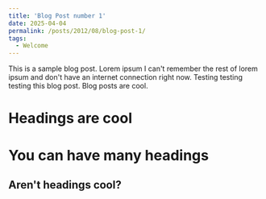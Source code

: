 ```yaml
---
title: 'Blog Post number 1'
date: 2025-04-04
permalink: /posts/2012/08/blog-post-1/
tags:
  - Welcome
---
```


This is a sample blog post. Lorem ipsum I can't remember the rest of lorem ipsum and don't have an internet connection right now. Testing testing testing this blog post. Blog posts are cool.

Headings are cool
======

You can have many headings
======

Aren't headings cool?
------